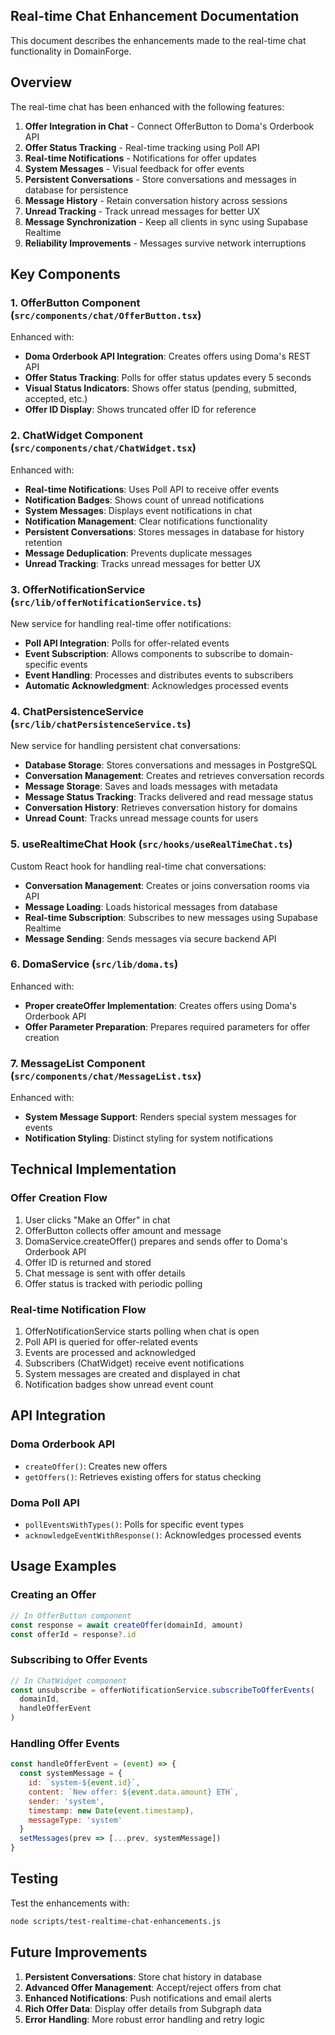 ## Real-time Chat Enhancement Documentation

This document describes the enhancements made to the real-time chat functionality in DomainForge.

## Overview

The real-time chat has been enhanced with the following features:
1. **Offer Integration in Chat** - Connect OfferButton to Doma's Orderbook API
2. **Offer Status Tracking** - Real-time tracking using Poll API
3. **Real-time Notifications** - Notifications for offer updates
4. **System Messages** - Visual feedback for offer events
5. **Persistent Conversations** - Store conversations and messages in database for persistence
6. **Message History** - Retain conversation history across sessions
7. **Unread Tracking** - Track unread messages for better UX
8. **Message Synchronization** - Keep all clients in sync using Supabase Realtime
9. **Reliability Improvements** - Messages survive network interruptions

## Key Components

### 1. OfferButton Component (`src/components/chat/OfferButton.tsx`)

Enhanced with:
- **Doma Orderbook API Integration**: Creates offers using Doma's REST API
- **Offer Status Tracking**: Polls for offer status updates every 5 seconds
- **Visual Status Indicators**: Shows offer status (pending, submitted, accepted, etc.)
- **Offer ID Display**: Shows truncated offer ID for reference

### 2. ChatWidget Component (`src/components/chat/ChatWidget.tsx`)

Enhanced with:
- **Real-time Notifications**: Uses Poll API to receive offer events
- **Notification Badges**: Shows count of unread notifications
- **System Messages**: Displays event notifications in chat
- **Notification Management**: Clear notifications functionality
- **Persistent Conversations**: Stores messages in database for history retention
- **Message Deduplication**: Prevents duplicate messages
- **Unread Tracking**: Tracks unread messages for better UX

### 3. OfferNotificationService (`src/lib/offerNotificationService.ts`)

New service for handling real-time offer notifications:
- **Poll API Integration**: Polls for offer-related events
- **Event Subscription**: Allows components to subscribe to domain-specific events
- **Event Handling**: Processes and distributes events to subscribers
- **Automatic Acknowledgment**: Acknowledges processed events

### 4. ChatPersistenceService (`src/lib/chatPersistenceService.ts`)

New service for handling persistent chat conversations:
- **Database Storage**: Stores conversations and messages in PostgreSQL
- **Conversation Management**: Creates and retrieves conversation records
- **Message Storage**: Saves and loads messages with metadata
- **Message Status Tracking**: Tracks delivered and read message status
- **Conversation History**: Retrieves conversation history for domains
- **Unread Count**: Tracks unread message counts for users

### 5. useRealtimeChat Hook (`src/hooks/useRealTimeChat.ts`)

Custom React hook for handling real-time chat conversations:
- **Conversation Management**: Creates or joins conversation rooms via API
- **Message Loading**: Loads historical messages from database
- **Real-time Subscription**: Subscribes to new messages using Supabase Realtime
- **Message Sending**: Sends messages via secure backend API

### 6. DomaService (`src/lib/doma.ts`)

Enhanced with:
- **Proper createOffer Implementation**: Creates offers using Doma's Orderbook API
- **Offer Parameter Preparation**: Prepares required parameters for offer creation

### 7. MessageList Component (`src/components/chat/MessageList.tsx`)

Enhanced with:
- **System Message Support**: Renders special system messages for events
- **Notification Styling**: Distinct styling for system notifications

## Technical Implementation

### Offer Creation Flow

1. User clicks "Make an Offer" in chat
2. OfferButton collects offer amount and message
3. DomaService.createOffer() prepares and sends offer to Doma's Orderbook API
4. Offer ID is returned and stored
5. Chat message is sent with offer details
6. Offer status is tracked with periodic polling

### Real-time Notification Flow

1. OfferNotificationService starts polling when chat is open
2. Poll API is queried for offer-related events
3. Events are processed and acknowledged
4. Subscribers (ChatWidget) receive event notifications
5. System messages are created and displayed in chat
6. Notification badges show unread event count

## API Integration

### Doma Orderbook API
- `createOffer()`: Creates new offers
- `getOffers()`: Retrieves existing offers for status checking

### Doma Poll API
- `pollEventsWithTypes()`: Polls for specific event types
- `acknowledgeEventWithResponse()`: Acknowledges processed events

## Usage Examples

### Creating an Offer
```javascript
// In OfferButton component
const response = await createOffer(domainId, amount)
const offerId = response?.id
```

### Subscribing to Offer Events
```javascript
// In ChatWidget component
const unsubscribe = offerNotificationService.subscribeToOfferEvents(
  domainId,
  handleOfferEvent
)
```

### Handling Offer Events
```javascript
const handleOfferEvent = (event) => {
  const systemMessage = {
    id: `system-${event.id}`,
    content: `New offer: ${event.data.amount} ETH`,
    sender: 'system',
    timestamp: new Date(event.timestamp),
    messageType: 'system'
  }
  setMessages(prev => [...prev, systemMessage])
}
```

## Testing

Test the enhancements with:
```bash
node scripts/test-realtime-chat-enhancements.js
```

## Future Improvements

1. **Persistent Conversations**: Store chat history in database
2. **Advanced Offer Management**: Accept/reject offers from chat
3. **Enhanced Notifications**: Push notifications and email alerts
4. **Rich Offer Data**: Display offer details from Subgraph data
5. **Error Handling**: More robust error handling and retry logic